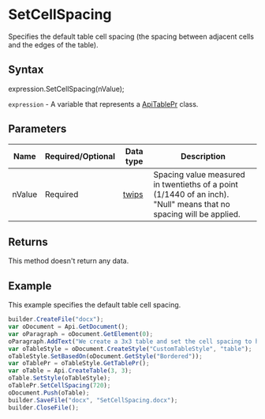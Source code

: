 # SetCellSpacing

Specifies the default table cell spacing (the spacing between adjacent cells and the edges of the table).

## Syntax

expression.SetCellSpacing(nValue);

`expression` - A variable that represents a [ApiTablePr](../ApiTablePr.md) class.

## Parameters

| **Name** | **Required/Optional** | **Data type** | **Description** |
| ------------- | ------------- | ------------- | ------------- |
| nValue | Required | [twips](../../../Enumerations/twips.md)  | Spacing value measured in twentieths of a point (1/1440 of an inch). "Null" means that no spacing will be applied. |

## Returns

This method doesn't return any data.

## Example

This example specifies the default table cell spacing.

```javascript
builder.CreateFile("docx");
var oDocument = Api.GetDocument();
var oParagraph = oDocument.GetElement(0);
oParagraph.AddText("We create a 3x3 table and set the cell spacing to half an inch:");
var oTableStyle = oDocument.CreateStyle("CustomTableStyle", "table");
oTableStyle.SetBasedOn(oDocument.GetStyle("Bordered"));
var oTablePr = oTableStyle.GetTablePr();
var oTable = Api.CreateTable(3, 3);
oTable.SetStyle(oTableStyle);
oTablePr.SetCellSpacing(720);
oDocument.Push(oTable);
builder.SaveFile("docx", "SetCellSpacing.docx");
builder.CloseFile();
```